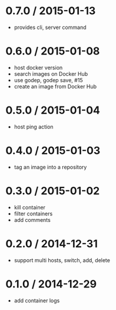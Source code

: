 
0.7.0 / 2015-01-13
==================

  * provides cli, server command

0.6.0 / 2015-01-08
==================

  * host docker version
  * search images on Docker Hub
  * use godep, godep save, #15
  * create an image from Docker Hub

0.5.0 / 2015-01-04
==================

  * host ping action

0.4.0 / 2015-01-03
==================

  * tag an image into a repository

0.3.0 / 2015-01-02
==================

  * kill container
  * filter containers
  * add comments

0.2.0 / 2014-12-31
==================

  * support multi hosts, switch, add, delete

0.1.0 / 2014-12-29
==================

  * add container logs

